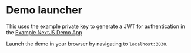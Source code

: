 # Demo launcher

This uses the example private key to generate a JWT for authentication in the [Example NextJS Demo App](https://github.com/powersync-ja/powersync-js/tree/main/demos/example-nextjs)

Launch the demo in your browser by navigating to `localhost:3030`.
